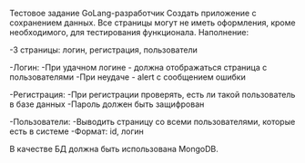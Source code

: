 Тестовое задание GoLang-разработчик
Создать приложение с сохранением данных.
Все страницы могут не иметь оформления, кроме необходимого, для тестирования
функционала.
Наполнение:

-3 страницы: логин, регистрация, пользователи

-Логин:
-При удачном логине - должна отображаться страница с пользователями
-При неудаче - alert с сообщением ошибки

-Регистрация:
-При регистрации проверять, есть ли такой пользователь в базе данных
-Пароль должен быть защифрован

-Пользователи:
-Выводить страницу со всеми пользователями, которые есть в системе
-Формат: id, логин

В качестве БД должна быть использована MongoDB.